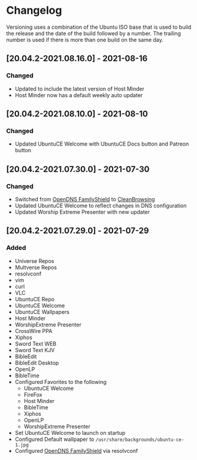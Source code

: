 # Changelog

Versioning uses a combination of the Ubuntu ISO base that is used to build the release and the date of the build followed by a number. The trailing number is used if there is more than one build on the same day.

## [20.04.2-2021.08.16.0] - 2021-08-16
### <span style="color: black;">Changed</span>
- Updated to include the latest version of Host Minder
- Host Minder now has a default weekly auto updater

## [20.04.2-2021.08.10.0] - 2021-08-10
### <span style="color: black;">Changed</span>
- Updated UbuntuCE Welcome with UbuntuCE Docs button and Patreon button

## [20.04.2-2021.07.30.0] - 2021-07-30
### <span style="color: black;">Changed</span>
- Switched from [OpenDNS FamilyShield](https://www.opendns.com/setupguide/#familyshield) to [CleanBrowsing](https://cleanbrowsing.org/)
- Updated UbuntuCE Welcome to reflect changes in DNS configuration
- Updated Worship Extreme Presenter with new updater

## [20.04.2-2021.07.29.0] - 2021-07-29
### <span style="color: black;">Added</span>
- Universe Repos
- Multverse Repos
- resolvconf
- vim
- curl
- VLC
- UbuntuCE Repo
- UbuntuCE Welcome
- UbuntuCE Wallpapers
- Host Minder
- WorshipExtreme Presenter
- CrossWire PPA
- Xiphos
- Sword Text WEB
- Sword Text KJV
- BibleEdit
- BibleEdit Desktop
- OpenLP
- BibleTime
- Configured Favorites to the following
	+ UbuntuCE Welcome
	+ FireFox
	+ Host Minder
	+ BibleTime
	+ Xiphos
	+ OpenLP
	+ WorshipExtreme Presenter
- Set UbuntuCE Welcome to launch on startup
- Configured Default wallpaper to `/usr/share/backgrounds/ubuntu-ce-1.jpg`
- Configured [OpenDNS FamilyShield](https://www.opendns.com/setupguide/#familyshield) via resolvconf